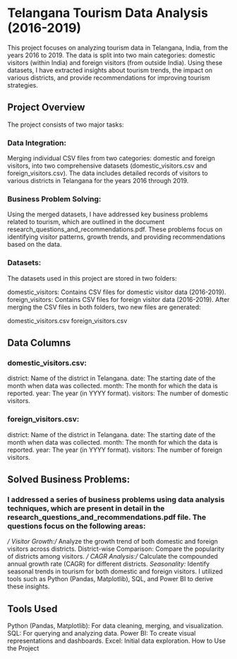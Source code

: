# Telangana Tourism Data Analysis (2016-2019)
This project focuses on analyzing tourism data in Telangana, India, from the years 2016 to 2019. The data is split into two main categories: domestic visitors (within India) and foreign visitors (from outside India). Using these datasets, I have extracted insights about tourism trends, the impact on various districts, and provide recommendations for improving tourism strategies.

## Project Overview
The project consists of two major tasks:

### Data Integration:

Merging individual CSV files from two categories: domestic and foreign visitors, into two comprehensive datasets (domestic_visitors.csv and foreign_visitors.csv).
The data includes detailed records of visitors to various districts in Telangana for the years 2016 through 2019.

### Business Problem Solving:

Using the merged datasets, I have addressed key business problems related to tourism, which are outlined in the document research_questions_and_recommendations.pdf.
These problems focus on identifying visitor patterns, growth trends, and providing recommendations based on the data.

### Datasets:
The datasets used in this project are stored in two folders:

domestic_visitors: Contains CSV files for domestic visitor data (2016-2019).
foreign_visitors: Contains CSV files for foreign visitor data (2016-2019).
After merging the CSV files in both folders, two new files are generated:

domestic_visitors.csv
foreign_visitors.csv

## Data Columns

### domestic_visitors.csv:
district: Name of the district in Telangana.
date: The starting date of the month when data was collected.
month: The month for which the data is reported.
year: The year (in YYYY format).
visitors: The number of domestic visitors.

### foreign_visitors.csv:
district: Name of the district in Telangana.
date: The starting date of the month when data was collected.
month: The month for which the data is reported.
year: The year (in YYYY format).
visitors: The number of foreign visitors.

## Solved Business Problems:

### I addressed a series of business problems using data analysis techniques, which are present in detail in the research_questions_and_recommendations.pdf file. The questions focus on the following areas:

*/ Visitor Growth:/* Analyze the growth trend of both domestic and foreign visitors across districts.
District-wise Comparison: Compare the popularity of districts among visitors.
*/ CAGR Analysis:/* Calculate the compounded annual growth rate (CAGR) for different districts.
*Seasonality:* Identify seasonal trends in tourism for both domestic and foreign visitors.
I utilized tools such as Python (Pandas, Matplotlib), SQL, and Power BI to derive these insights.

## Tools Used
Python (Pandas, Matplotlib): For data cleaning, merging, and visualization.
SQL: For querying and analyzing data.
Power BI: To create visual representations and dashboards.
Excel: Initial data exploration.
How to Use the Project
